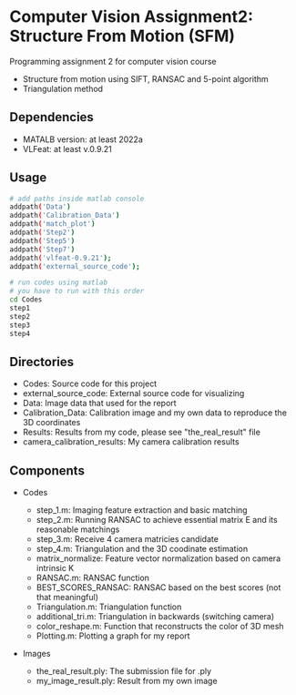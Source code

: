 # Computer Vision Assignment2: Structure From Motion (SFM)
Programming assignment 2 for computer vision course
- Structure from motion using SIFT, RANSAC and 5-point algorithm
- Triangulation method

## Dependencies
* MATALB version: at least 2022a
* VLFeat: at least v.0.9.21

## Usage
```bash
# add paths inside matlab console
addpath('Data')
addpath('Calibration_Data')
addpath('match_plot')
addpath('Step2')
addpath('Step5')
addpath('Step7')
addpath('vlfeat-0.9.21');
addpath('external_source_code');

# run codes using matlab
# you have to run with this order
cd Codes
step1
step2
step3
step4
```

## Directories
* Codes: Source code for this project
* external_source_code: External source code for visualizing
* Data: Image data that used for the report 
* Calibration_Data: Calibration image and my own data to reproduce the 3D coordinates
* Results: Results from my code, please see "the_real_result" file
* camera_calibration_results: My camera calibration results

## Components
* Codes
    * step_1.m: Imaging feature extraction and basic matching
    * step_2.m: Running RANSAC to achieve essential matrix E and its reasonable matchings
    * step_3.m: Receive 4 camera matricies candidate 
    * step_4.m: Triangulation and the 3D coodinate estimation
    * matrix_normalize: Feature vector normalization based on camera intrinsic K
    * RANSAC.m: RANSAC function
    * BEST_SCORES_RANSAC: RANSAC based on the best scores (not that meaningful)
    * Triangulation.m: Triangulation function
    * additional_tri.m: Triangulation in backwards (switching camera)
    * color_reshape.m: Function that reconstructs the color of 3D mesh
    * Plotting.m: Plotting a graph for my report


* Images
    * the_real_result.ply: The submission file for .ply
    * my_image_result.ply: Result from my own image

